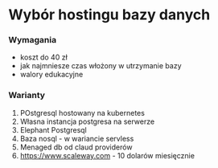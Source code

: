 # Wybór hostingu bazy danych

### Wymagania
- koszt do 40 zł
- jak najmniesze czas włożony w utrzymanie bazy
- walory edukacyjne


### Warianty
1. POstgresql hostowany na kubernetes
2. Własna instancja postgresa na serwerze
3. Elephant Postgresql
4. Baza nosql - w wariancie servless
5. Menaged db od claud providerów
6. https://www.scaleway.com - 10 dolarów miesięcznie


